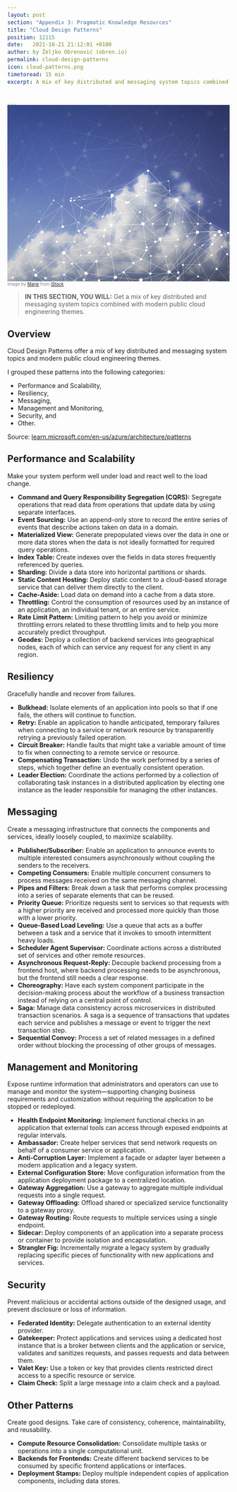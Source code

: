 ```yaml
---
layout: post
section: "Appendix 3: Pragmatic Knowledge Resources"
title: "Cloud Design Patterns"
position: 12115
date:   2021-10-21 21:12:01 +0100
author: by Željko Obrenović (obren.io)
permalink: cloud-design-patterns
icon: cloud-patterns.png
timetoread: 15 min
excerpt: A mix of key distributed and messaging system topics combined with modern public cloud engineering themes.


---
```

<img style="margin-top: -20px; width: 100%; height: 400px; object-fit: cover"
src="assets/images/istock/iStock-1181695869.jpg">
<div style="font-size: 70%; margin-top: -16px; color: grey; margin-bottom: 12px">
Image by <a target="_blank" href="https://www.istockphoto.com/en/portfolio/Marje">Marje</a> from <a target="_blank" href="https://www.istockphoto.com/">iStock</a>
</div>
<style>
    h1 {
        font-size: 210%;
    }
</style>

> **IN THIS SECTION, YOU WILL:** Get a mix of key distributed and messaging system topics combined with modern public cloud engineering themes.

## Overview

Cloud Design Patterns offer a mix of key distributed and messaging system topics and modern public cloud engineering themes.

I grouped these patterns into the following categories:
* Performance and Scalability,
* Resiliency,
* Messaging,
* Management and Monitoring,
* Security, and
* Other.

Source: [learn.microsoft.com/en-us/azure/architecture/patterns](https://learn.microsoft.com/en-us/azure/architecture/patterns/)

## Performance and Scalability
Make your system perform well under load and react well to the load change.

* **Command and Query Responsibility Segregation (CQRS):** Segregate operations that read data from operations that update data by using separate interfaces.
* **Event Sourcing:** Use an append-only store to record the entire series of events that describe actions taken on data in a domain.
* **Materialized View:** Generate prepopulated views over the data in one or more data stores when the data is not ideally formatted for required query operations.
* **Index Table:** Create indexes over the fields in data stores frequently referenced by queries.
* **Sharding:** Divide a data store into horizontal partitions or shards.
* **Static Content Hosting:** Deploy static content to a cloud-based storage service that can deliver them directly to the client.
* **Cache-Aside:** Load data on demand into a cache from a data store.
* **Throttling:** Control the consumption of resources used by an instance of an application, an individual tenant, or an entire service.
* **Rate Limit Pattern:** Limiting pattern to help you avoid or minimize throttling errors related to these throttling limits and to help you more accurately predict throughput.
* **Geodes:** Deploy a collection of backend services into geographical nodes, each of which can service any request for any client in any region.

## Resiliency
Gracefully handle and recover from failures.

* **Bulkhead:**  Isolate elements of an application into pools so that if one fails, the others will continue to function.
* **Retry:** Enable an application to handle anticipated, temporary failures when connecting to a service or network resource by transparently retrying a previously failed operation.
* **Circuit Breaker:** Handle faults that might take a variable amount of time to fix when connecting to a remote service or resource.
* **Compensating Transaction:** Undo the work performed by a series of steps, which together define an eventually consistent operation.
* **Leader Election:** Coordinate the actions performed by a collection of collaborating task instances in a distributed application by electing one instance as the leader responsible for managing the other instances.

## Messaging
Create a messaging infrastructure that connects the components and services, ideally loosely coupled, to maximize scalability.

* **Publisher/Subscriber:** Enable an application to announce events to multiple interested consumers asynchronously without coupling the senders to the receivers.
* **Competing Consumers:** Enable multiple concurrent consumers to process messages received on the same messaging channel.
* **Pipes and Filters:** Break down a task that performs complex processing into a series of separate elements that can be reused.
* **Priority Queue:** Prioritize requests sent to services so that requests with a higher priority are received and processed more quickly than those with a lower priority.
* **Queue-Based Load Leveling:** Use a queue that acts as a buffer between a task and a service that it invokes to smooth intermittent heavy loads.
* **Scheduler Agent Supervisor:** Coordinate actions across a distributed set of services and other remote resources.
* **Asynchronous Request-Reply:** Decouple backend processing from a frontend host, where backend processing needs to be asynchronous, but the frontend still needs a clear response.
* **Choreography:** Have each system component participate in the decision-making process about the workflow of a business transaction instead of relying on a central point of control.
* **Saga:** Manage data consistency across microservices in distributed transaction scenarios. A saga is a sequence of transactions that updates each service and publishes a message or event to trigger the next transaction step.
* **Sequential Convoy:** Process a set of related messages in a defined order without blocking the processing of other groups of messages.

## Management and Monitoring
Expose runtime information that administrators and operators can use to manage and monitor the system—supporting changing business requirements and customization without requiring the application to be stopped or redeployed.
* **Health Endpoint Monitoring:** Implement functional checks in an application that external tools can access through exposed endpoints at regular intervals.
* **Ambassador:** Create helper services that send network requests on behalf of a consumer service or application.
* **Anti-Corruption Layer:** Implement a façade or adapter layer between a modern application and a legacy system.
* **External Configuration Store:** Move configuration information from the application deployment package to a centralized location.
* **Gateway Aggregation:** Use a gateway to aggregate multiple individual requests into a single request.
* **Gateway Offloading:** Offload shared or specialized service functionality to a gateway proxy.
* **Gateway Routing:** Route requests to multiple services using a single endpoint.
* **Sidecar:** Deploy components of an application into a separate process or container to provide isolation and encapsulation.
* **Strangler Fig:** Incrementally migrate a legacy system by gradually replacing specific pieces of functionality with new applications and services.

## Security
Prevent malicious or accidental actions outside of the designed usage, and prevent disclosure or loss of information.

* **Federated Identity:** Delegate authentication to an external identity provider.
* **Gatekeeper:** Protect applications and services using a dedicated host instance that is a broker between clients and the application or service, validates and sanitizes requests, and passes requests and data between them.
* **Valet Key:** Use a token or key that provides clients restricted direct access to a specific resource or service.
* **Claim Check:** Split a large message into a claim check and a payload.

## Other Patterns
Create good designs. Take care of consistency, coherence, maintainability, and reusability.

* **Compute Resource Consolidation:** Consolidate multiple tasks or operations into a single computational unit.
* **Backends for Frontends:** Create different backend services to be consumed by specific frontend applications or interfaces.
* **Deployment Stamps:** Deploy multiple independent copies of application components, including data stores.
